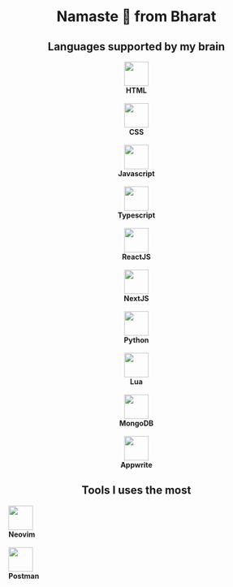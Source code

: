 <body>

  <h1 align="center">Namaste 🙏 from Bharat</h1>

  <div align="center">
    <h2 align="center">Languages supported by my brain</h2>
    <div>
      <img src="https://cdn.jsdelivr.net/gh/devicons/devicon@latest/icons/html5/html5-original-wordmark.svg" height="48"/>
      <br/>
      <b>HTML</b>
    </div>
    <br />
    <div>
      <img src="https://cdn.jsdelivr.net/gh/devicons/devicon@latest/icons/css3/css3-original-wordmark.svg" height="48"/>
      <br/>
      <b>CSS</b>
    </div>
    <br />
    <div>
      <img src="https://cdn.jsdelivr.net/gh/devicons/devicon@latest/icons/javascript/javascript-original.svg" height="48"/>
      <br/>
      <b>Javascript</b>
    </div>
    <br />
    <div>
      <img src="https://cdn.jsdelivr.net/gh/devicons/devicon@latest/icons/typescript/typescript-original.svg" height="48"/>
      <br/>
      <b>Typescript</b>
    </div>
    <br />
    <div>
      <img src="https://cdn.jsdelivr.net/gh/devicons/devicon@latest/icons/react/react-original.svg" height="48"/>
      <br/>
      <b>ReactJS</b>
    </div>
    <br />
    <div>
      <img src="https://cdn.jsdelivr.net/gh/devicons/devicon@latest/icons/nextjs/nextjs-original.svg" height="48"/>
      <br/>
      <b>NextJS</b>
    </div>
    <br />
    <div>
      <img src="https://cdn.jsdelivr.net/gh/devicons/devicon@latest/icons/python/python-original.svg" height="48"/>
      <br/>
      <b>Python</b>
    </div>
    <br />
    <div>
      <img src="https://cdn.jsdelivr.net/gh/devicons/devicon@latest/icons/lua/lua-original.svg" height="48"/>
      <br/>
      <b>Lua</b>
    </div>
    <br />
    <div>
      <img src="https://cdn.jsdelivr.net/gh/devicons/devicon@latest/icons/mongodb/mongodb-original.svg" height="48"/>
      <br/>
      <b>MongoDB</b>
    </div>
    <br />
    <div>
      <img src="https://cdn.jsdelivr.net/gh/devicons/devicon@latest/icons/appwrite/appwrite-original.svg" height="48"/>
      <br/>
      <b>Appwrite</b>
    </div>
   </div>

   <div alighn="center">
    <h2 align="center">Tools I uses the most</h2>
    <div>
      <img src="https://cdn.jsdelivr.net/gh/devicons/devicon@latest/icons/neovim/neovim-original.svg" height="48"/>
      <br />
      <b>Neovim</b>
    </div>
    <br />
    <div>
      <img src="https://cdn.jsdelivr.net/gh/devicons/devicon@latest/icons/postman/postman-original.svg" height="48"/>
      <br />
      <b>Postman</b>
    </div>
    <br />
   </div>

</body>

